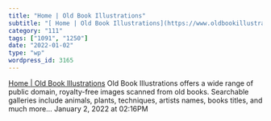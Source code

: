 ```yaml
---
title: "Home | Old Book Illustrations"
subtitle: "[ Home | Old Book Illustrations](https://www.oldbookillustrations.com/?utm_campaign=Recomendo&utm_me..."
category: "111"
tags: ["1091", "1250"]
date: "2022-01-02"
type: "wp"
wordpress_id: 3165
---
```

[ Home | Old Book Illustrations](https://www.oldbookillustrations.com/?utm_campaign=Recomendo&utm_medium=email&utm_source=Revue%20newsletter)
 Old Book Illustrations offers a wide range of public domain, royalty-free images scanned from old books. Searchable galleries include animals, plants, techniques, artists names, books titles, and much more…
January 2, 2022 at 02:16PM
